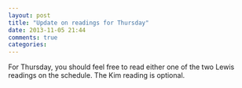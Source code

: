 ```yaml
---
layout: post
title: "Update on readings for Thursday"
date: 2013-11-05 21:44
comments: true
categories: 
---
```


For Thursday, you should feel free to read either one of the two Lewis readings on the schedule. The Kim reading is optional. 